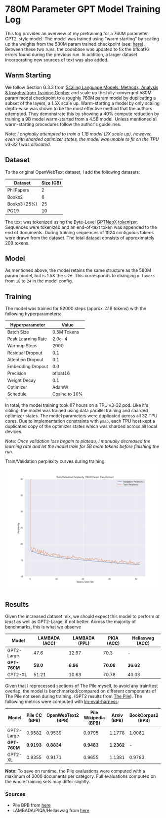 # 780M Parameter GPT Model Training Log

This log provides an overview of my pretraining for a 760M parameter GPT2-style model. The model was trained using "warm starting" by scaling up the weights from the 580M param trained checkpoint (see: [here](/logs/580.md)). Between these two runs, the codebase was updated to fix the bfloat16 errors found during the previous run. In addition, a larger dataset incorporating new sources of text was also added. 


## Warm Starting 

We follow Section G.3.3 from [Scaling Language Models: Methods, Analysis
& Insights from Training Gopher](https://arxiv.org/abs/2112.11446) and scale up the fully-converged 580M param model checkpoint to a roughly 760M param model by duplicating a subset of the layers, a 1.5X scale up. Warm-starting a model by only scaling depth-wise was shown to be the most effective method that the authors attempted. They demonstrate this by showing a 40% compute reduction by training a 9B model warm-started from a 4.5B model. Unless mentioned all warm-starting procedures follow the author's guidelines. 

Note: *I originally attempted to train a 1.1B model (2X scale up), however, even with sharded optimizer states, the model was unable to fit on the TPU v3-32 I was allocated.*

## Dataset

To the original OpenWebText dataset, I add the following datasets:

| Dataset      | Size (GB) |
|--------------|-----------|
| PhilPapers   | 2         |
| Books2       | 6         |
| Books3 (25%) | 25        |
| PG19         | 10        |

The text was tokenized using the Byte-Level [GPTNeoX tokenizer](https://huggingface.co/docs/transformers/model_doc/gpt_neox#transformers.GPTNeoXTokenizerFast). Sequences were tokenized and an end-of-text token was appended to the end of documents. During training sequences of 1024 contiguous tokens were drawn from the dataset. The total dataset consists of approximately 20B tokens. 

## Model

As mentioned above, the model retains the same structure as the 580M param model, but is 1.5X the size. This corresponds to changing ```n_layers``` from ```18``` to ```24``` in the model config.

## Training 

The model was trained for 82000  steps (approx. 41B tokens) with the following hyperparameters:

| Hyperparameter       | Value        |
|----------------------|--------------|
| Batch Size           | 0.5M Tokens  |
| Peak Learning Rate   | 2.0e-4       |
| Warmup Steps         | 2000         |
| Residual Dropout     | 0.1          |
| Attention Dropout    | 0.1          |
| Embedding Dropout    | 0.0          |
| Precision            | bfloat16     |
| Weight Decay         | 0.1          |
| Optimizer            | AdamW        |
| Schedule             | Cosine to 10%|


In total, the model training took 87 hours on a TPU v3-32 pod. Like it's sibling, the model was trained using data parallel training and sharded optimizer states. The model parameters were duplicated across all 32 TPU cores. Due to implementation constraints with ```pmap```, each TPU host kept a duplicated copy of the optimizer states which was sharded across all local devices. 

Note: *Once validation loss begain to plateau, I manually decreased the learning rate and let the model train for 5B more tokens before finishing the run.*

Train/Validation perplexity curves during training:
![](/logs/imgs/traincurves_760.png)

## Results

Given the increased dataset mix, we should expect this model to perform *at least* as well as GPT2-Large, if not better. Across the majority of benchmarks, this is what we observe

| Model      | LAMBADA (ACC) | LAMBADA (PPL) | PIQA (ACC) | Hellaswag (ACC) |
|------------|---------------|---------------|------------|-----------------|
| GPT2-Large | 47.6          | 12.97         | 70.3       | -               |
| **GPT-760M**   | **58.0**         | **6.96**          | **70.08**      | **36.62**           |
| GPT2-XL    | 51.21         | 10.63         | 70.78      | 40.03           |

Given that I reprocessed sections of The Pile myself, to avoid any train/test overlap, the model is benchmarked/compared on different components of The Pile not seen during training. (GPT2 results from [The Pile](https://arxiv.org/abs/2101.00027)). The following metrics were computed with [lm-eval-harness](https://github.com/EleutherAI/lm-evaluation-harness):

| Model      | Pile CC (BPB) | OpenWebText2 (BPB) | Pile Wikipedia (BPB) | Arxiv (BPB) | BookCorpus2 (BPB) |
|------------|---------|-------------------|----------------|------------|------------|
| GPT2-Large | 0.9582  | 0.9539            | 0.9795         | 1.1778     | 1.0061 |
| **GPT-760M**   | **0.9193**  | **0.8834**            | **0.9483**         | **1.2362**     | - |
| GPT2-XL    | 0.9355      |  0.9171                 |   0.9655             | 1.1381           | 0.9783 |

**Note**: To save on runtime, the Pile evaluations were computed with a maximum of 3000 documents per category. Full evaluations computed on the whole training sets may differ slightly. 

### Sources
- Pile BPB from [here](https://arxiv.org/abs/2101.00027)
- LAMBADA/PIQA/Hellaswag from [here](https://github.com/EleutherAI/gpt-neo)
